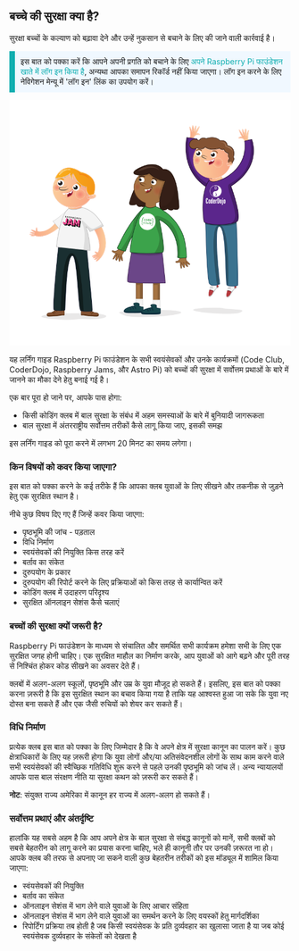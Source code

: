 ## बच्चे की सुरक्षा क्या है?

सुरक्षा बच्चों के कल्याण को बढ़ावा देने और उन्हें नुकसान से बचाने के लिए की जाने वाली कार्रवाई है।

<p style="border-left: solid; border-width:10px; border-color: #0faeb0; background-color: aliceblue; padding: 10px;">
इस बात को पक्का करें कि आपने अपनी प्रगति को बचाने के लिए <span style="color: #0faeb0">अपने Raspberry Pi फाउंडेशन खाते में लॉग इन किया है</span>, अन्यथा आपका समापन रिकॉर्ड नहीं किया जाएगा। लॉग इन करने के लिए नेविगेशन मेन्यू में 'लॉग इन' लिंक का उपयोग करें।
</p>

![तीन युवक खड़े हैं।](images/3-RPF-Kids.png)

यह लर्निंग गाइड Raspberry Pi फाउंडेशन के सभी स्वयंसेवकों और उनके कार्यक्रमों (Code Club, CoderDojo, Raspberry Jams, और Astro Pi) को बच्चों की सुरक्षा में सर्वोत्तम प्रथाओं के बारे में जानने का मौका देने हेतु बनाई गई है।

एक बार पूरा हो जाने पर, आपके पास होगा:

* किसी कोडिंग क्लब में बाल सुरक्षा के संबंध में अहम समस्याओं के बारे में बुनियादी जागरूकता
* बाल सुरक्षा में अंतरराष्ट्रीय सर्वोत्तम तरीकों कैसे लागू किया जाए, इसकी समझ

इस लर्निंग गाइड को पूरा करने में लगभग 20 मिनट का समय लगेगा।

### किन विषयों को कवर किया जाएगा?

इस बात को पक्का करने के कई तरीके हैं कि आपका क्लब युवाओं के लिए सीखने और तकनीक से जुड़ने हेतु एक सुरक्षित स्थान है।

नीचे कुछ विषय दिए गए हैं जिन्हें कवर किया जाएगा:

* पृष्ठभूमि की जांच - पड़ताल
* विधि निर्माण
* स्वयंसेवकों की नियुक्ति किस तरह करें
* बर्ताव का संकेत
* दुरुपयोग के प्रकार
* दुरुपयोग की रिपोर्ट करने के लिए प्रक्रियाओं को किस तरह से कार्यान्वित करें
* कोडिंग क्लब में उदाहरण परिदृश्य
* सुरक्षित ऑनलाइन सेशंस कैसे चलाएं

### बच्चों की सुरक्षा क्यों जरूरी है?

Raspberry Pi फाउंडेशन के माध्यम से संचालित और समर्थित सभी कार्यक्रम हमेशा सभी के लिए एक सुरक्षित जगह होनी चाहिए। एक सुरक्षित माहौल का निर्माण करके, आप युवाओं को आगे बढ़ने और पूरी तरह से निश्चिंत होकर कोड सीखने का अवसर देते हैं।

क्लबों में अलग-अलग स्कूलों, पृष्ठभूमि और उम्र के युवा मौजूद हो सकते हैं। इसलिए, इस बात को पक्का करना ज़रूरी है कि इस सुरक्षित स्थान का बचाव किया गया है ताकि यह आश्वस्त हुआ जा सके कि युवा नए दोस्त बना सकते हैं और एक जैसी रुचियों को शेयर कर सकते हैं।

### विधि निर्माण

प्रत्येक क्लब इस बात को पक्का के लिए जिम्मेदार है कि वे अपने क्षेत्र में सुरक्षा कानून का पालन करें। कुछ क्षेत्राधिकारों के लिए यह ज़रूरी होगा कि युवा लोगों और/या अतिसंवेदनशील लोगों के साथ काम करने वाले सभी स्वयंसेवकों की स्वैच्छिक गतिविधि शुरू करने से पहले उनकी पृष्ठभूमि को जांच लें। अन्य न्यायालयों आपके पास बाल संरक्षण नीति या सुरक्षा कथन को ज़रूरी कर सकते हैं।

**नोट**: संयुक्त राज्य अमेरिका में कानून हर राज्य में अलग-अलग हो सकते हैं।

### सर्वोत्तम प्रथाएं और अंतर्दृष्टि

हालांकि यह सबसे अहम है कि आप अपने क्षेत्र के बाल सुरक्षा से संबद्ध कानूनों को मानें, सभी क्लबों को सबसे बेहतरीन को लागू करने का प्रयास करना चाहिए, भले ही कानूनी तौर पर उनकी ज़रूरत ना हो। आपके क्लब की तरफ से अपनाए जा सकने वाली कुछ बेहतरीन तरीकों को इस मॉड्यूल में शामिल किया जाएगा:

* स्वंयसेवकों की नियुक्ति
* बर्ताव का संकेत
* ऑनलाइन सेशंस में भाग लेने वाले युवाओं के लिए आचार संहिता
* ऑनलाइन सेशंस में भाग लेने वाले युवाओं का समर्थन करने के लिए वयस्कों हेतु मार्गदर्शिका
* रिपोर्टिंग प्रक्रिया तब होती है जब किसी स्वयंसेवक के प्रति दुर्व्यवहार का खुलासा जाता है या जब कोई स्वयंसेवक दुर्व्यवहार के संकेतों को देखता है
